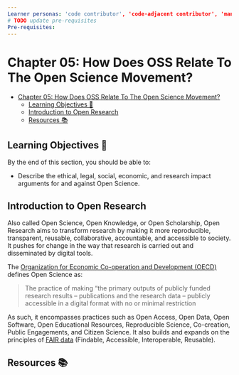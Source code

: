 ```yaml
---
Learner personas: 'code contributor', 'code-adjacent contributor', 'manager/stakeholder'
# TODO update pre-requisites
Pre-requisites: 
---
```


# Chapter 05: How Does OSS Relate To The Open Science Movement?

- [Chapter 05: How Does OSS Relate To The Open Science Movement?](#chapter-05-how-does-oss-relate-to-the-open-science-movement)
  - [Learning Objectives 🧠](#learning-objectives-)
  - [Introduction to Open Research](#introduction-to-open-research)
  - [Resources 📚](#resources-)

## Learning Objectives 🧠

By the end of this section, you should be able to:

* Describe the ethical, legal, social, economic, and research impact arguments for and against Open Science.

## Introduction to Open Research

Also called Open Science, Open Knowledge, or Open Scholarship, Open Research aims to transform research by making it more reproducible, transparent, reusable, collaborative, accountable, and accessible to society. It pushes for change in the way that research is carried out and disseminated by digital tools.

The [Organization for Economic Co-operation and Development (OECD)](https://www.fct.pt/dsi/docs/Making_Open_Science_a_Reality.pdf) defines Open Science as:

> The practice of making “the primary outputs of publicly funded research results – publications and the research data – publicly accessible in a digital format with no or minimal restriction

As such, it encompasses practices such as Open Access, Open Data, Open Software, Open Educational Resources, Reproducible Science, Co-creation, Public Engagements, and Citizen Science. It also builds and expands on the principles of [FAIR data](https://www.go-fair.org/fair-principles/) (Findable, Accessible, Interoperable, Reusable).


## Resources 📚

<!-- reusable links -->
[open-science-manifesto]: https://ocsdnet.org/manifesto/open-science-manifesto/